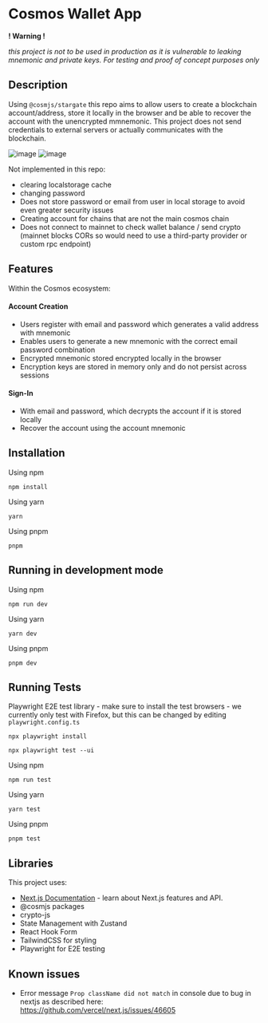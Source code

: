 # Cosmos Wallet App

**! Warning !**

*this project is not to be used in production as it is vulnerable to leaking mnemonic and private keys. For testing and proof of concept purposes only*

## Description
Using `@cosmjs/stargate` this repo aims to allow users to create a blockchain account/address, store it locally in the browser and be able to recover the account with the unencrypted mmnemonic. This project does not send credentials to external servers or actually communicates with the blockchain.



![image](https://github.com/caudurodev/cosmos_wallet_app/assets/60057887/e1c2fcd2-0bcf-443f-8b7f-77cb85ef1032)
![image](https://github.com/caudurodev/cosmos_wallet_app/assets/60057887/5f415b4b-5561-4b04-a09b-641b1bd7838e)

Not implemented in this repo:
- clearing localstorage cache
- changing password
- Does not store password or email from user in local storage to avoid even greater security issues
- Creating account for chains that are not the main cosmos chain
- Does not connect to mainnet to check wallet balance / send crypto (mainnet blocks CORs so would need to use a third-party provider or custom rpc endpoint)

## Features

Within the Cosmos ecosystem:

#### Account Creation

- Users register with email and password which generates a valid address with mnemonic 
- Enables users to generate a new mnemonic with the correct email password combination
- Encrypted mnemonic stored encrypted locally in the browser
- Encryption keys are stored in memory only and do not persist across sessions

#### Sign-In

- With email and password, which decrypts the account if it is stored locally
- Recover the account using the account mnemonic

## Installation
Using npm

```
npm install
```

Using yarn
```
yarn
```

Using pnpm
```
pnpm
```

## Running in development mode

Using npm

```
npm run dev
```

Using yarn
```
yarn dev
```

Using pnpm
```
pnpm dev
```

## Running Tests

Playwright E2E test library - make sure to install the test browsers - we currently only test with Firefox, but this can be changed by editing `playwright.config.ts`

```
npx playwright install
```

```
npx playwright test --ui
```

Using npm

```
npm run test
```

Using yarn
```
yarn test
```

Using pnpm
```
pnpm test
```

## Libraries
This project uses:

- [Next.js Documentation](https://nextjs.org/docs) - learn about Next.js features and API.
- @cosmjs packages
- crypto-js
- State Management with Zustand
- React Hook Form
- TailwindCSS for styling
- Playwright for E2E testing


## Known issues
- Error message `Prop className did not match` in console due to bug in nextjs as described here: https://github.com/vercel/next.js/issues/46605 
